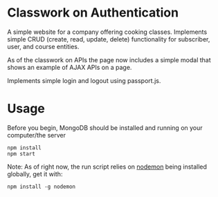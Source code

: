 # Classwork on Authentication

A simple website for a company offering cooking classes. Implements simple CRUD (create, read, update, delete) functionality for subscriber, user, and course entities.

As of the classwork on APIs the page now includes a simple modal that shows an example of AJAX APIs on a page.

Implements simple login and logout using passport.js.

# Usage

Before you begin, MongoDB should be installed and running on your computer/the server

```
npm install
npm start
```

Note: As of right now, the run script relies on [nodemon](https://www.npmjs.com/package/nodemon) being installed globally, get it with:

```
npm install -g nodemon
```